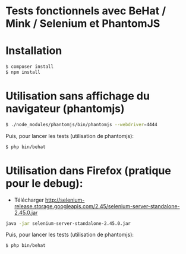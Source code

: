 # Tests fonctionnels avec BeHat / Mink / Selenium et PhantomJS

# Installation

```bash
$ composer install
$ npm install
```

# Utilisation sans affichage du navigateur (phantomjs)

```bash
$ ./node_modules/phantomjs/bin/phantomjs --webdriver=4444
```

Puis, pour lancer les tests (utilisation de phantomjs):

```bash
$ php bin/behat
```

# Utilisation dans Firefox (pratique pour le debug):

* Télécharger http://selenium-release.storage.googleapis.com/2.45/selenium-server-standalone-2.45.0.jar

```bash
java -jar selenium-server-standalone-2.45.0.jar
```

Puis, pour lancer les tests (utilisation de phantomjs):

```bash
$ php bin/behat
```
